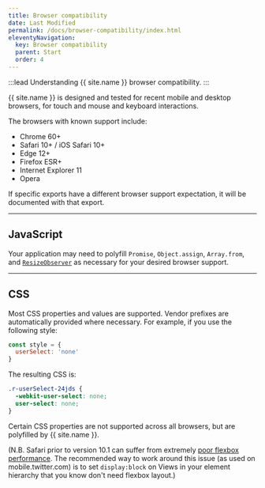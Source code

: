 ```yaml
---
title: Browser compatibility
date: Last Modified
permalink: /docs/browser-compatibility/index.html
eleventyNavigation:
  key: Browser compatibility
  parent: Start
  order: 4
---
```


:::lead
Understanding {{ site.name }} browser compatibility.
:::

{{ site.name }} is designed and tested for recent mobile and desktop browsers, for touch and mouse and keyboard interactions.

The browsers with known support include:

* Chrome 60+
* Safari 10+ / iOS Safari 10+
* Edge 12+
* Firefox ESR+
* Internet Explorer 11
* Opera

If specific exports have a different browser support expectation, it will be documented with that export.

---

## JavaScript

Your application may need to polyfill `Promise`, `Object.assign`, `Array.from`, and [`ResizeObserver`](https://github.com/que-etc/resize-observer-polyfill) as necessary for your desired browser support.

---

## CSS

Most CSS properties and values are supported. Vendor prefixes are automatically provided where necessary. For example, if you use the following style:

```js
const style = {
  userSelect: 'none'
}
```

The resulting CSS is:

```css
.r-userSelect-24jds {
  -webkit-user-select: none;
  user-select: none;
}
```

Certain CSS properties are not supported across all browsers, but are polyfilled by {{ site.name }}.

(N.B. Safari prior to version 10.1 can suffer from extremely [poor flexbox performance](https://bugs.webkit.org/show_bug.cgi?id=150445). The recommended way to work around this issue (as used on mobile.twitter.com) is to set `display:block` on Views in your element hierarchy that you know don't need flexbox layout.)
